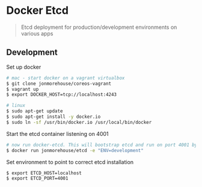 # Docker Etcd
> Etcd deployment for production/development environments on various apps

## Development

Set up docker
~~~ bash
# mac - start docker on a vagrant virtualbox
$ git clone jonmorehouse/coreos-vagrant
$ vagrant up
$ export DOCKER_HOST=tcp://localhost:4243

# linux
$ sudo apt-get update
$ sudo apt-get install -y docker.io
$ sudo ln -sf /usr/bin/docker.io /usr/local/bin/docker
~~~

Start the etcd container listening on 4001
~~~ bash
# now run docker-etcd. This will bootstrap etcd and run on port 4001 by default
$ docker run jonmorehouse/etcd -e "ENV=development"
~~~

Set environment to point to correct etcd installation
~~~ bash
$ export ETCD_HOST=localhost
$ export ETCD_PORT=4001
~~~


